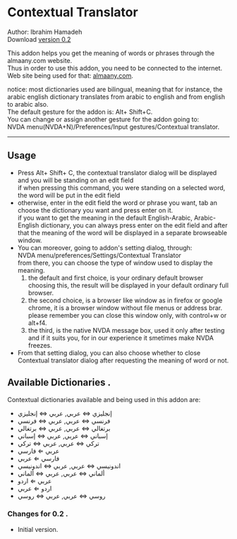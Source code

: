 # Contextual Translator #

Author: Ibrahim Hamadeh  
Download [version 0.2][1]  

This addon helps you get the meaning of words or phrases through the almaany.com website.  
Thus in order to use this addon, you need to be connected to the internet.  
Web site being used for that:
[almaany.com](https://www.almaany.com/ar/context/ar-en/).

notice: most dictionaries used are bilingual, meaning that for instance, the arabic english dictionary translates from arabic to english and from english to arabic also.  
The default gesture for the addon is: Alt+ Shift+C.  
You can change or assign another gesture for the addon going to:  
NVDA menu(NVDA+N)/Preferences/Input gestures/Contextual translator.

***

## Usage

*	Press Alt+ Shift+ C, the contextual translator dialog will be displayed  
and you will be standing on an edit field  
if when pressing this command, you were standing on a selected word, the word will be put in the edit field  
*	otherwise, enter in the edit field the word or phrase you want, tab an choose the dictionary you want and press enter on it.  
if you want to get the meaning in the default English-Arabic, Arabic-English dictionary, you can always press enter on the edit field and after that the meaning of the word will be displayed in a separate browseable window.  
*	You can moreover, going to addon's setting dialog, through:  
NVDA menu/preferences/Settings/Contextual Translator  
from there, you can choose the type of window used to display the meaning.  
	1.	the default and first choice, is your ordinary default browser  
choosing this, the result will be displayed in your default ordinary full browser.  
	2.	the  second choice, is a browser like window as in firefox or google chrome, it is a browser window without file menus or address brar.  
please remember you can close this window only, with control+w or alt+f4.  
	3.	the third, is the native NVDA message box, used it only after testing and if it suits you, for in our experience it smetimes make NVDA freezes.  
*	From that setting dialog, you can also choose whether to close Contextual translator dialog after requesting the meaning of word or not.  
 
## Available Dictionaries .

Contextual dictionaries available and being used in this addon are:  
*	إنجليزي ⇔ عربي, عربي ⇔ إنجليزي
*	فرنسي ⇔ عربي, عربي ⇔ فرنسي
*	برتغالي ⇔ عربي, عربي ⇔ برتغالي
*	إسباني ⇔ عربي, عربي ⇔ إسباني
*	تركي ⇔ عربي, عربي ⇔ تركي
*	عربي ⇐ فارسي
*	فارسي ⇐ عربي
*	اندونيسي ⇔ عربي, عربي ⇔ اندونيسي
*	ألماني ⇔ عربي, عربي ⇔ ألماني
*	عربي ⇐ اردو
*	اردو ⇐ عربي
*	روسي ⇔ عربي, عربي ⇔ روسي

### Changes for 0.2 .

*	Initial version.

[1]: https://github.com/ibrahim-h/contextualTranslator/releases/download/0.2/contextualTranslator-0.2.nvda-addon
